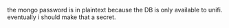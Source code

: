 the mongo password is in plaintext because the DB is only available to unifi.  eventually i should make that a secret.